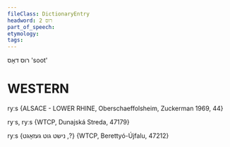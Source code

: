 ```yaml
---
fileClass: DictionaryEntry
headword: רוס 2
part_of_speech: 
etymology: 
tags: 
---
```

רוס 
דאָס
'soot'

WESTERN
========

ryːs {ALSACE - LOWER RHINE, Oberschaeffolsheim, Zuckerman 1969, 44}

ryˑs, ryːs {WTCP, Dunajská Streda, 47179}

ryːs {נישט גוט געזאָגט ,?} {WTCP, Berettyó-Újfalu, 47212}
